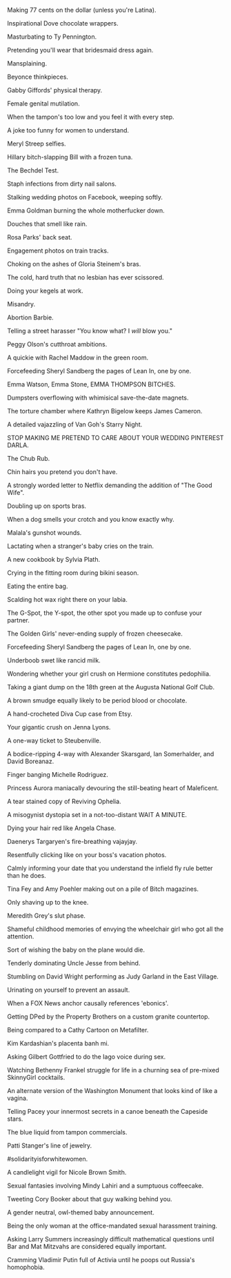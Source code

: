Making 77 cents on the dollar (unless you're Latina).

Inspirational Dove chocolate wrappers.

Masturbating to Ty Pennington.

Pretending you'll wear that bridesmaid dress again.

Mansplaining.

Beyonce thinkpieces.

Gabby Giffords' physical therapy.

Female genital mutilation.

When the tampon's too low and you feel it with every step.

A joke too funny for women to understand.

Meryl Streep selfies.

Hillary bitch-slapping Bill with a frozen tuna.

The Bechdel Test.

Staph infections from dirty nail salons.

Stalking wedding photos on Facebook, weeping softly.

Emma Goldman burning the whole motherfucker down.

Douches that smell like rain.

Rosa Parks' back seat.

Engagement photos on train tracks.

Choking on the ashes of Gloria Steinem's bras.

The cold, hard truth that no lesbian has ever scissored.

Doing your kegels at work.

Misandry.

Abortion Barbie.

Telling a street harasser "You know what? I *will* blow you."

Peggy Olson's cutthroat ambitions.

A quickie with Rachel Maddow in the green room.

Forcefeeding Sheryl Sandberg the pages of Lean In, one by one.

Emma Watson, Emma Stone, EMMA THOMPSON BITCHES.

Dumpsters overflowing with whimisical save-the-date magnets.

The torture chamber where Kathryn Bigelow keeps James Cameron.

A detailed vajazzling of Van Goh's Starry Night.

STOP MAKING ME PRETEND TO CARE ABOUT YOUR WEDDING PINTEREST DARLA.

The Chub Rub.

Chin hairs you pretend you don't have.

A strongly worded letter to Netflix demanding the addition of "The Good Wife".

Doubling up on sports bras.

When a dog smells your crotch and you know exactly why.

Malala's gunshot wounds.

Lactating when a stranger's baby cries on the train.

A new cookbook by Sylvia Plath.

Crying in the fitting room during bikini season.

Eating the entire bag.

Scalding hot wax right there on your labia.

The G-Spot, the Y-spot, the other spot you made up to confuse your partner.

The Golden Girls' never-ending supply of frozen cheesecake.

Forcefeeding Sheryl Sandberg the pages of Lean In, one by one.

Underboob swet like rancid milk.

Wondering whether your girl crush on Hermione constitutes pedophilia.

Taking a giant dump on the 18th green at the Augusta National Golf Club.

A brown smudge equally likely to be period blood or chocolate.

A hand-crocheted Diva Cup case from Etsy.

Your gigantic crush on Jenna Lyons.

A one-way ticket to Steubenville.

A bodice-ripping 4-way with Alexander Skarsgard, Ian Somerhalder, and David Boreanaz.

Finger banging Michelle Rodriguez.

Princess Aurora maniacally devouring the still-beating heart of Maleficent.

A tear stained copy of Reviving Ophelia.

A misogynist dystopia set in a not-too-distant WAIT A MINUTE.

Dying your hair red like Angela Chase.

Daenerys Targaryen's fire-breathing vajayjay.

Resentfully clicking like on your boss's vacation photos.

Calmly informing your date that you understand the infield fly rule better than he does.

Tina Fey and Amy Poehler making out on a pile of Bitch magazines.

Only shaving up to the knee.

Meredith Grey's slut phase.

Shameful childhood memories of envying the wheelchair girl who got all the attention.

Sort of wishing the baby on the plane would die.

Tenderly dominating Uncle Jesse from behind.

Stumbling on David Wright performing as Judy Garland in the East Village.

Urinating on yourself to prevent an assault.

When a FOX News anchor causally references 'ebonics'.

Getting DPed by the Property Brothers on a custom granite countertop.

Being compared to a Cathy Cartoon on Metafilter.

Kim Kardashian's placenta banh mi.

Asking Gilbert Gottfried to do the Iago voice during sex.

Watching Bethenny Frankel struggle for life in a churning sea of pre-mixed SkinnyGirl cocktails.

An alternate version of the Washington Monument that looks kind of like a vagina.

Telling Pacey your innermost secrets in a canoe beneath the Capeside stars.

The blue liquid from tampon commercials.

Patti Stanger's line of jewelry.

#solidarityisforwhitewomen.

A candlelight vigil for Nicole Brown Smith.

Sexual fantasies involving Mindy Lahiri and a sumptuous coffeecake.

Tweeting Cory Booker about that guy walking behind you.

A gender neutral, owl-themed baby announcement.

Being the only woman at the office-mandated sexual harassment training.

Asking Larry Summers increasingly difficult mathematical questions until Bar and Mat Mitzvahs are considered equally important.

Cramming Vladimir Putin full of Activia until he poops out Russia's homophobia.